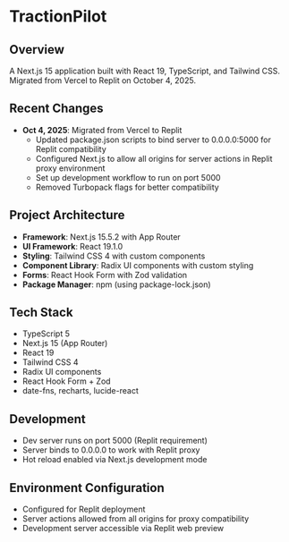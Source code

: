 # TractionPilot

## Overview
A Next.js 15 application built with React 19, TypeScript, and Tailwind CSS. Migrated from Vercel to Replit on October 4, 2025.

## Recent Changes
- **Oct 4, 2025**: Migrated from Vercel to Replit
  - Updated package.json scripts to bind server to 0.0.0.0:5000 for Replit compatibility
  - Configured Next.js to allow all origins for server actions in Replit proxy environment
  - Set up development workflow to run on port 5000
  - Removed Turbopack flags for better compatibility

## Project Architecture
- **Framework**: Next.js 15.5.2 with App Router
- **UI Framework**: React 19.1.0
- **Styling**: Tailwind CSS 4 with custom components
- **Component Library**: Radix UI components with custom styling
- **Forms**: React Hook Form with Zod validation
- **Package Manager**: npm (using package-lock.json)

## Tech Stack
- TypeScript 5
- Next.js 15 (App Router)
- React 19
- Tailwind CSS 4
- Radix UI components
- React Hook Form + Zod
- date-fns, recharts, lucide-react

## Development
- Dev server runs on port 5000 (Replit requirement)
- Server binds to 0.0.0.0 to work with Replit proxy
- Hot reload enabled via Next.js development mode

## Environment Configuration
- Configured for Replit deployment
- Server actions allowed from all origins for proxy compatibility
- Development server accessible via Replit web preview
